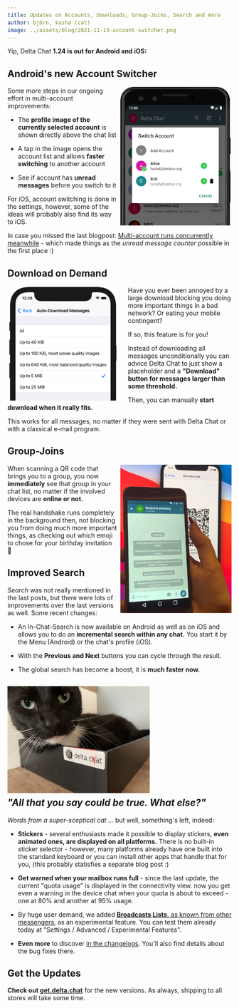 ```yaml
---
title: Updates on Accounts, Downloads, Group-Joins, Search and more
author: björn, kasha (cat)
image: ../assets/blog/2021-11-13-account-switcher.png
---
```


Yip, Delta Chat **1.24 is out for Android and iOS:**


## Android's new Account Switcher

<img src="../assets/blog/2021-11-13-account-switcher.png" style="width:250px; float:right; clear:both; margin-left:.5em; margin-bottom:.2em;" alt="Screenshot with Account Switcher" />

Some more steps in our ongoing effort in multi-account improvements:

- The **profile image of the currently selected account**
  is shown directly above the chat list
  
- A tap in the image opens the account list and allows
  **faster switching** to another account
  
- See if account has **unread messages** before you switch to it

For iOS, account switching is done in the settings,
however, some of the ideas will probably also find its way to iOS.

In case you missed the last blogpost:
[Multi-account runs concurrently meanwhile](2021-08-24-updates#multi-account-added-or-improved) -
which made things as the _unread message counter_ possible in the first place :)


## Download on Demand

<img src="../assets/blog/2021-11-13-auto-download.png" style="width:250px; float:left; clear:both; margin-right:1.5em; margin-bottom:.5em;" alt="Screenshot with Auto-Download options" />

Have you ever been annoyed
by a large download
blocking you doing more important things in a bad network?
Or eating your mobile contingent?

If so, this feature is for you!

Instead of downloading all messages unconditionally you
can advice Delta Chat to just show a placeholder and a
**"Download" button for messages larger than some threshold.**

Then, you can manually **start download when it really fits.**

This works for all messages,
no matter if they were sent with Delta Chat or with a classical e-mail program.


## Group-Joins

<img src="../assets/blog/2021-11-13-group-invites.jpg" style="width:250px; float:right; clear:both; margin-left:.5em; margin-bottom:.2em;" alt="Screenshot with Account Switcher" />

When scanning a QR code that brings you to a group,
you now **immediately** see that group in your chat list,
no matter if the involved devices are **online or not.**

The real handshake runs completely in the background then,
not blocking you from doing much more important things,
as checking out which emoji to chose for your birthday invitation 🎉


## Improved Search

_Search_ was not really mentioned in the last posts,
but there were lots of improvements over the last versions as well.
Some recent changes:

- An In-Chat-Search is now available on Android as well as on iOS
  and allows you to do an **incremental search within any chat.**
  You start it by the Menu (Android) or the chat's profile (iOS).

- With the **Previous and Next** buttons you can cycle through the result.

- The global search has become a boost,
  it is **much faster now.**
  

## <img src="../assets/blog/2021-11-13-delta-cat.jpg" style="width:320px; clear:both; margin-bottom:.2em;" alt="Photo of a cat" /><br />_"All that you say could be true. What else?"_

_Words from a super-sceptical cat ..._ but well, something's left, indeed:

- **Stickers** - several enthusiasts made it possible
  to display stickers, **even animated ones, are displayed on all platforms.**
  There is no built-in sticker selector -
  however, many platforms already have one built into the standard keyboard
  or you can install other apps that handle that for you,
  (this probably statisfies a separate blog post :)
  
- **Get warned when your mailbox runs full** - since the last update,
  the current "quota usage" is displayed in the connectivity view.
  now you get even a warning in the device chat
  when your quota is about to exceed - one at 80% and another at 95% usage.

- By huge user demand,
  we added [**Broadcasts Lists,** as known from other messengers](https://github.com/deltachat/deltachat-android/pull/2060),
  as an experimental feature.
  You can test them already today at "Settings / Advanced / Experimental Features".

- **Even more** to discover 
  [in the changelogs](download#changelogs).
  You'll also find details about the bug fixes there.




## Get the Updates

**Check out [get.delta.chat](https://get.delta.chat)** for the new versions.
As always, shipping to all stores will take some time.
